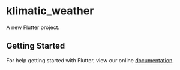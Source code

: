 # klimatic_weather

A new Flutter project.

## Getting Started

For help getting started with Flutter, view our online
[documentation](https://flutter.io/).
